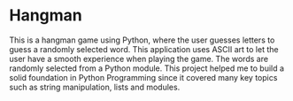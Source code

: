 # Hangman
This is a hangman game using Python, where the user guesses letters to guess a randomly selected word. This application uses ASCII art to let the user have a smooth experience when playing the game. The words are randomly selected from a Python module.
This project helped me to build a solid foundation in Python Programming since it covered many key topics such as string manipulation, lists and modules.
